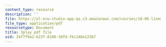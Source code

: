 ```yaml
---
content_type: resource
description: ''
file: https://ol-ocw-studio-app-qa.s3.amazonaws.com/courses/18-06-linear-algebra-spring-2010/24f7f9a2b23f81003dfdf6c146e123b7_7UJ4CFRGd-U.pdf
file_type: application/pdf
resourcetype: Document
title: 3play pdf file
uid: 24f7f9a2-b23f-8100-3dfd-f6c146e123b7
---
```

